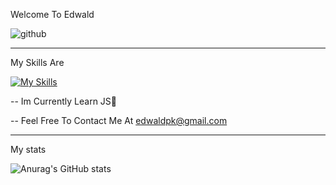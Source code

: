 Welcome To Edwald
                                                        
![github](https://img.shields.io/badge/GitHub-000000?style=for-the-badge&logo=GitHub&logoColor=white)

--------

My Skills Are

[![My Skills](https://skills.thijs.gg/icons?i=js,css,html)](https://skills.thijs.gg) 

-- Im Currently Learn JS🎉

-- Feel Free To Contact Me At edwaldpk@gmail.com

--------

My stats

![Anurag's GitHub stats](https://github-readme-stats.vercel.app/api?username=edwaldkeeley&show_icons=true&theme=radical)
